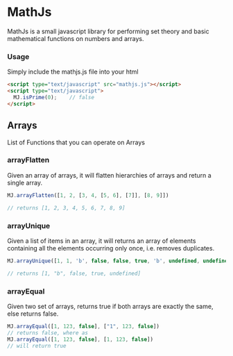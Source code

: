# MathJs

MathJs is a small javascript library for performing set theory and basic mathematical functions on numbers and arrays.

### Usage

Simply include the mathjs.js file into your html
```html
<script type="text/javascript" src="mathjs.js"></script>
<script type="text/javascript">
  MJ.isPrime(0);    // false
</script>
```

## Arrays

List of Functions that you can operate on Arrays

### arrayFlatten

Given an array of arrays, it will flatten hierarchies of arrays and return a single array.

```javascript
MJ.arrayFlatten([1, 2, [3, 4, [5, 6], [7]], [8, 9]])

// returns [1, 2, 3, 4, 5, 6, 7, 8, 9]
```

### arrayUnique

Given a list of items in an array, it will returns an array of elements containing all
the elements occurring only once, i.e. removes duplicates.

```javascript
MJ.arrayUnique([1, 1, 'b', false, false, true, 'b', undefined, undefined])

// returns [1, "b", false, true, undefined]
```

### arrayEqual

Given two set of arrays, returns true if both arrays are exactly the same, else
returns false.

```javascript
MJ.arrayEqual([1, 123, false], ["1", 123, false])
// returns false, where as
MJ.arrayEqual([1, 123, false], [1, 123, false])
// will return true
```
